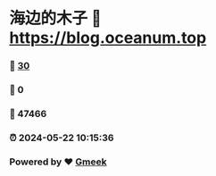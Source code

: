 # 海边的木子 :link: https://blog.oceanum.top 
### :page_facing_up: [30](https://blog.oceanum.top/tag.html) 
### :speech_balloon: 0 
### :hibiscus: 47466 
### :alarm_clock: 2024-05-22 10:15:36 
### Powered by :heart: [Gmeek](https://github.com/Meekdai/Gmeek)
